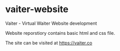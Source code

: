 # vaiter-website
Vaiter - Virtual Waiter Website development

Website reporstiory contains basic html and css file.

The site can be visited at https://vaiter.co

